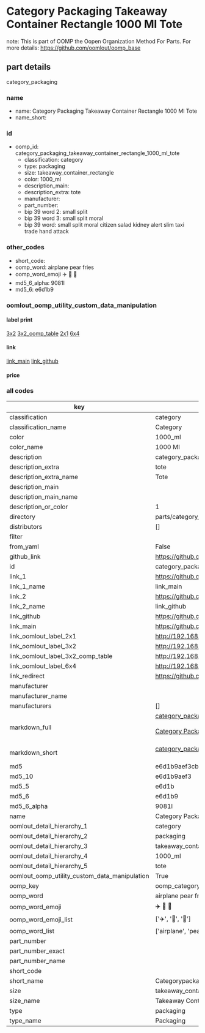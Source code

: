 # Category Packaging Takeaway Container Rectangle 1000 Ml Tote  

note: This is part of OOMP the Oopen Organization Method For Parts. For more details: https://github.com/oomlout/oomp_base

##  part details
  



category_packaging



### name
* name: Category Packaging Takeaway Container Rectangle 1000 Ml Tote
* name_short: 
### id
* oomp_id: category_packaging_takeaway_container_rectangle_1000_ml_tote
  * classification: category
  * type: packaging
  * size: takeaway_container_rectangle
  * color: 1000_ml
  * description_main: 
  * description_extra: tote
  * manufacturer: 
  * part_number: 
  * bip 39 word 2: small split
  * bip 39 word 3: small split moral
  * bip 39 word: small split moral citizen salad kidney alert slim taxi trade hand attack

### other_codes
* short_code: 
* oomp_word: airplane pear fries
* oomp_word_emoji :airplane: :pear: :fries:
* md5_6_alpha: 9081l
* md5_6: e6d1b9






### oomlout_oomp_utility_custom_data_manipulation
#### label print
[3x2](http://192.168.1.245:1112/?label=oomp%209081l)
[3x2_oomp_table](http://192.168.1.108:1112/?label=oomp%209081l)
[2x1](http://192.168.1.242:1112/?label=oomp%209081l)
[6x4](http://192.168.1.55:1112/?label=oomp%209081l)    

#### link

[link_main](https://github.com/oomlout/oomlout_oomp_version_1_messy/tree/main/parts/category_packaging_takeaway_container_rectangle_1000_ml_tote) [link_github](https://github.com/oomlout/oomlout_oomp_version_1_messy/tree/main/parts/category_packaging_takeaway_container_rectangle_1000_ml_tote)                             

#### price







### all codes 
| key | value |  
| --- | --- |  
| classification | category |  
| classification_name | Category |  
| color | 1000_ml |  
| color_name | 1000 Ml |  
| description | category_packaging |  
| description_extra | tote |  
| description_extra_name | Tote |  
| description_main |  |  
| description_main_name |  |  
| description_or_color | 1  |  
| directory | parts/category_packaging_takeaway_container_rectangle_1000_ml_tote |  
| distributors | [] |  
| filter |  |  
| from_yaml | False |  
| github_link | https://github.com/oomlout/oomlout_oomp_part_src/tree/main/parts/category_packaging_takeaway_container_rectangle_1000_ml_tote |  
| id | category_packaging_takeaway_container_rectangle_1000_ml_tote |  
| link_1 | https://github.com/oomlout/oomlout_oomp_version_1_messy/tree/main/parts/category_packaging_takeaway_container_rectangle_1000_ml_tote |  
| link_1_name | link_main |  
| link_2 | https://github.com/oomlout/oomlout_oomp_version_1_messy/tree/main/parts/category_packaging_takeaway_container_rectangle_1000_ml_tote |  
| link_2_name | link_github |  
| link_github | https://github.com/oomlout/oomlout_oomp_version_1_messy/tree/main/parts/category_packaging_takeaway_container_rectangle_1000_ml_tote |  
| link_main | https://github.com/oomlout/oomlout_oomp_version_1_messy/tree/main/parts/category_packaging_takeaway_container_rectangle_1000_ml_tote |  
| link_oomlout_label_2x1 | http://192.168.1.242:1112/?label=oomp%209081l |  
| link_oomlout_label_3x2 | http://192.168.1.245:1112/?label=oomp%209081l |  
| link_oomlout_label_3x2_oomp_table | http://192.168.1.108:1112/?label=oomp%209081l |  
| link_oomlout_label_6x4 | http://192.168.1.55:1112/?label=oomp%209081l |  
| link_redirect | https://github.com/oomlout/oomlout_oomp_version_1_messy/tree/main/parts/category_packaging_takeaway_container_rectangle_1000_ml_tote |  
| manufacturer |  |  
| manufacturer_name |  |  
| manufacturers | [] |  
| markdown_full | [category_packaging_takeaway_container_rectangle_1000_ml_tote](none)<br>[](none)<br>[Category Packaging Takeaway Container Rectangle 1000 Ml Tote](none)<br><br> |  
| markdown_short | [category_packaging_takeaway_container_rectangle_1000_ml_tote](none)<br><br> |  
| md5 | e6d1b9aef3cbc0c5e9df22951f748e63 |  
| md5_10 | e6d1b9aef3 |  
| md5_5 | e6d1b |  
| md5_6 | e6d1b9 |  
| md5_6_alpha | 9081l |  
| name | Category Packaging Takeaway Container Rectangle 1000 Ml Tote |  
| oomlout_detail_hierarchy_1 | category |  
| oomlout_detail_hierarchy_2 | packaging |  
| oomlout_detail_hierarchy_3 | takeaway_container_rectangle |  
| oomlout_detail_hierarchy_4 | 1000_ml |  
| oomlout_detail_hierarchy_5 | tote |  
| oomlout_oomp_utility_custom_data_manipulation | True |  
| oomp_key | oomp_category_packaging_takeaway_container_rectangle_1000_ml_tote |  
| oomp_word | airplane pear fries |  
| oomp_word_emoji | :airplane: :pear: :fries: |  
| oomp_word_emoji_list | [':airplane:', ':pear:', ':fries:'] |  
| oomp_word_list | ['airplane', 'pear', 'fries'] |  
| part_number |  |  
| part_number_exact |  |  
| part_number_name |  |  
| short_code |  |  
| short_name | Categorypackaging |  
| size | takeaway_container_rectangle |  
| size_name | Takeaway Container Rectangle |  
| type | packaging |  
| type_name | Packaging |  
